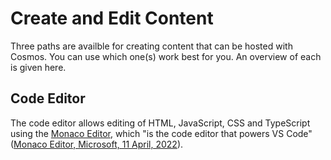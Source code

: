 # Create and Edit Content

Three paths are availble for creating content that can be hosted with Cosmos.  You can use which one(s) work best for you. An overview of each is given here.

## Code Editor

The code editor allows editing of HTML, JavaScript, CSS and TypeScript using the [Monaco Editor](https://microsoft.github.io/monaco-editor/), which "is the code editor that powers VS Code" ([Monaco Editor, Microsoft, 11 April, 2022](https://microsoft.github.io/monaco-editor/)).
